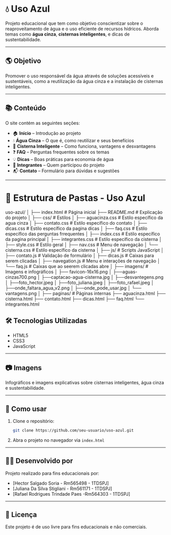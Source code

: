 
# 💧 Uso Azul

Projeto educacional que tem como objetivo conscientizar sobre o reaproveitamento de água e o uso eficiente de recursos hídricos. Aborda temas como **água cinza**, **cisternas inteligentes**, e dicas de sustentabilidade.

---

## 🌎 Objetivo

Promover o uso responsável da água através de soluções acessíveis e sustentáveis, como a reutilização da água cinza e a instalação de cisternas inteligentes.

---

## 📚 Conteúdo

O site contém as seguintes seções:

- 🏠 **Início** – Introdução ao projeto  
- 💧 **Água Cinza** – O que é, como reutilizar e seus benefícios  
- 🚿 **Cisterna Inteligente** – Como funciona, vantagens e desvantagens  
- ❓ **FAQ** – Perguntas frequentes sobre os temas  
- 💡 **Dicas** – Boas práticas para economia de água  
- 👥 **Integrantes** – Quem participou do projeto  
- 📬 **Contato** – Formulário para dúvidas e sugestões  

---

# 📁 Estrutura de Pastas - Uso Azul

uso-azul/
│
├── index.html                  # Página inicial
├── README.md                   # Explicação do projeto
│
├── css/                        # Estilos
│   ├── aguacinza.css           # Estilo específico da agua cinza
│   ├── contato.css             # Estilo específico do contato
│   ├── dicas.css               # Estilo específico da pagina dicas
│   ├── faq.css                 # Estilo específico das perguntas frrequentes
│   ├── index.css               # Estilo específico da pagina principal
│   ├── integrantes.css         # Estilo específico da cisterna
│   ├── style.css               # Estilo geral
│   ├── nav.css                 # Menu de navegação
│   └── cisterna.css            # Estilo específico da cisterna
│
├── js/                         # Scripts JavaScript
│   ├── contato.js              # Validação de formulário
│   ├── dicas.js                # Caixas para serem clicadas
│   ├── navegation.js           # Menu e interações de navegação
│   └── faq.js                  # Caixas que ao seerem clicadas abre
│
├── imagens/                    # Imagens e infográficos
│   ├── favicon-16x16.png
│   ├──aguas-cinzas700.png
│   ├──captacao-agua-cisterna.jpg
│   ├──desvantegens.png
│   ├──foto_hector.jpeg
│   ├──foto_juliana.jpeg
│   ├──foto_rafael.jpeg
│   ├──onde_faltara_agua_v2.png
│   ├──onde_pode_usar.jpg
│   └── vantagens.png
│
├── paginas/                    # Páginas internas
    ├── aguacinza.html
    ├── cisterna.html
    ├── contato.html
    ├── dicas.html
    ├── faq.html
    └── integrantes.html

## 🛠️ Tecnologias Utilizadas

- HTML5  
- CSS3  
- JavaScript  

---

## 📷 Imagens

Infográficos e imagens explicativas sobre cisternas inteligentes, água cinza e sustentabilidade.

---

## 📩 Como usar

1. Clone o repositório:
   ```bash
   git clone https://github.com/seu-usuario/uso-azul.git
   ```
2. Abra o projeto no navegador via `index.html`

---

## 👨‍💻 Desenvolvido por

Projeto realizado para fins educacionais por:

- [Hector Salgado Soria - Rm565498 - 1TDSPJ]
- [Juliana Da Silva Stigliani - Rm561171 - 1TDSPJ]
- [Rafael Rodrigues Trindade Paes -Rm564303 - 1TDSPJ]

---

## 📄 Licença

Este projeto é de uso livre para fins educacionais e não comerciais.
